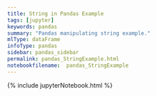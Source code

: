 ```yaml
---
title: String in Pandas Example
tags: [jupyter]
keywords: pandas
summary: "Pandas manipulating string example."
mlType: dataFrame
infoType: pandas
sidebar: pandas_sidebar
permalink: pandas_StringExample.html
notebookfilename:  pandas_StringExample
---
```


{% include jupyterNotebook.html %}